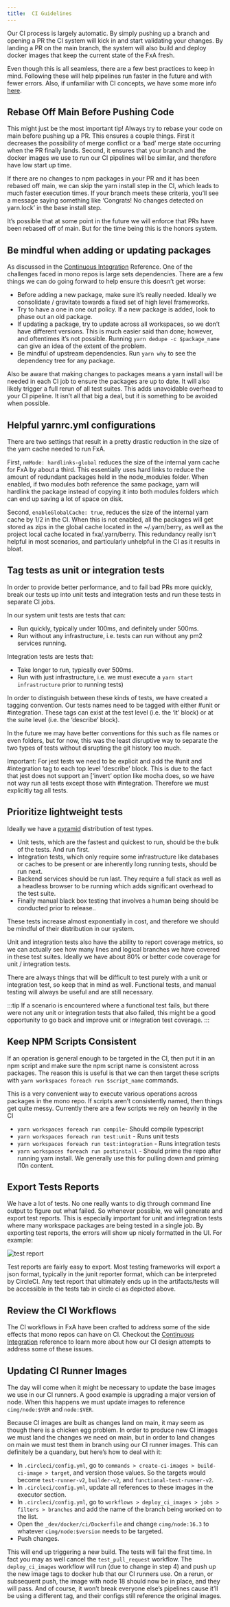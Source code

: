 ```yaml
---
title:  CI Guidelines
---
```


Our CI process is largely automatic. By simply pushing up a branch and opening a PR the CI system will kick in and start validating your changes. By landing a PR on the main branch, the system will also build and deploy docker images that keep the current state of the FxA fresh.

Even though this is all seamless, there are a few best practices to keep in mind. Following these will help pipelines run faster in the future and with fewer errors. Also, if unfamiliar with CI concepts, we have some more info [here](/ecosystem-platform/reference/tests-in-circleci#workflows).

## Rebase Off Main Before Pushing Code

This might just be the most important tip! Always try to rebase your code on main before pushing up a PR. This ensures a couple things. First it decreases the possibility of merge conflict or a ‘bad’ merge state occurring when the PR finally lands. Second, it ensures that your branch and the docker images we use to run our CI pipelines will be similar, and therefore have low start up time.

If there are no changes to npm packages in your PR and it has been rebased off main, we can skip the yarn install step in the CI, which leads to much faster execution times. If your branch meets these criteria, you’ll see a message saying something like ‘Congrats! No changes detected on yarn.lock’ in the base install step.

It’s possible that at some point in the future we will enforce that PRs have been rebased off of main. But for the time being this is the honors system.

## Be mindful when adding or updating packages
As discussed in the [Continuous Integration](/ecosystem-platform/reference/continuous-integration-for-monorepos) Reference. One of the challenges faced in mono repos is large sets dependencies. There are a few things we can do going forward to help ensure this doesn’t get worse:

- Before adding a new package, make sure it’s really needed. Ideally we consolidate / gravitate towards a fixed set of high level frameworks.
- Try to have a one in one out policy. If a new package is added, look to phase out an old package.
- If updating a package, try to update across all workspaces, so we don’t have different versions. This is much easier said than done; however, and oftentimes it’s not possible. Running `yarn dedupe -c $package_name` can give an idea of the extent of the problem.
- Be mindful of upstream dependencies. Run `yarn why` to see the dependency tree for any package. 

Also be aware that making changes to packages means a yarn install will be needed in each CI job to ensure the packages are up to date. It will also likely trigger a full rerun of all test suites. This adds unavoidable overhead to your CI pipeline. It isn’t all that big a deal, but it is something to be avoided when possible.


## Helpful yarnrc.yml configurations
There are two settings that result in a pretty drastic reduction in the size of the yarn cache needed to run FxA.

First, `nmMode: hardlinks-global` reduces the size of the internal yarn cache for FxA by about a third. This essentially uses hard links to reduce the amount of redundant packages held in the node_modules folder.  When enabled, if two modules both reference the same package, yarn will hardlink the package instead of copying it into both modules folders which can end up saving a lot of space on disk.

Second, `enableGlobalCache: true`, reduces the size of the internal yarn cache by 1/2 in the CI. When this is not enabled, all the packages will get stored as zips in the global cache located in the ~/.yarn/berry, as well as the project local cache located in fxa/.yarn/berry. This redundancy really isn’t helpful in most scenarios, and particularly unhelpful in the CI as it results in bloat.


## Tag tests as unit or integration tests
In order to provide better performance, and to fail bad PRs more quickly, break our tests up into unit tests and integration tests and run these tests in separate CI jobs.

In our system unit tests are tests that can:
- Run quickly, typically under 100ms, and definitely under 500ms.
- Run without any infrastructure, i.e. tests can run without any pm2 services running.

Integration tests are tests that:
- Take longer to run, typically over 500ms.
- Run with just infrastructure, i.e. we must execute a `yarn start infrastructure` prior to running tests)

In order to distinguish between these kinds of tests, we have created a tagging convention. Our tests names need to be tagged with either #unit or #integration. These tags can exist at the test level (i.e. the ‘it’ block) or at the suite level (i.e. the ‘describe’ block). 

In the future we may have better conventions for this such as file names or even folders, but for now, this was the least disruptive way to separate the two types of tests without disrupting the git history too much.

Important: For jest tests we need to be explicit and add the #unit and #integration tag to each top level 'describe’ block. This is due to the fact that jest does not support an [‘invert’ option[](https://mochajs.org/api/mocha#invert) like mocha does, so we have not way run all tests except those with #integration. Therefore we must explicitly tag all tests.

## Prioritize lightweight tests
Ideally we have a [pyramid](https://martinfowler.com/articles/practical-test-pyramid.html) distribution of test types. 

- Unit tests, which are the fastest and quickest to run, should be the bulk of the tests. And run first.
- Integration tests, which only require some infrastructure like databases or caches to be present or are inherently long running tests, should be run next.
- Backend services should be run last. They require a full stack as well as a headless browser to be running which adds significant overhead to the test suite.
- Finally manual black box testing that involves a human being should be conducted prior to release.. 

These tests increase almost exponentially in cost, and therefore we should be mindful of their distribution in our system. 

Unit and integration tests also have the ability to report coverage metrics, so we can actually see how many lines and logical branches we have covered in these test suites. Ideally we have about 80% or better code coverage for unit / integration tests.

There are always things that will be difficult to test purely with a unit or integration test, so keep that in mind as well. Functional tests, and manual testing will always be useful and are still necessary.

:::tip
If a scenario is encountered where a functional test fails, but there were not any unit or integration tests that also failed, this might be a good opportunity to go back and improve unit or integration test coverage. 
:::




## Keep NPM Scripts Consistent
If an operation is general enough to be targeted in the CI, then put it in an npm script and make sure the npm script name is consistent across packages. The reason this is useful is that we can then target these scripts with `yarn workspaces foreach run $script_name` commands. 

This is a very convenient way to execute various operations across packages in the mono repo. If scripts aren’t consistently named, then things get quite messy. Currently there are a few scripts we rely on heavily in the CI

- `yarn workspaces foreach run compile`- Should compile typescript
- `yarn workspaces foreach run test:unit` - Runs unit tests
- `yarn workspaces foreach run test:integration` - Runs integration tests
- `yarn workspaces foreach run postinstall` - Should prime the repo after running yarn install. We generally use this for pulling down and priming l10n content.

## Export Tests Reports
We have a lot of tests. No one really wants to dig through command line output to figure out what failed. So whenever possible, we will generate and export test reports. This  is especially important for unit and integration tests where many workspace packages are being tested in a single job. By exporting test reports, the errors will show up nicely formatted in the UI. For example:

![test report](../assets/ci/test-report.png "image_tooltip")

Test reports are fairly easy to export. Most testing frameworks will export a json format, typically in the junit reporter format, which can be interpreted by CircleCI. Any test report that ultimately ends up in the artifacts/tests will be accessible in the tests tab in circle ci as depicted above.

## Review the CI Workflows
The CI workflows in FxA have been crafted to address some of the side effects that mono repos can have on CI. Checkout the [Continuous Integration](/ecosystem-platform/reference/continuous-integration) reference to learn more about how our CI design attempts to address some of these issues.


## Updating CI Runner Images
The day will come when it might be necessary to update the base images we use in our CI runners. A good example is upgrading a major version of node. When this happens we must update images to reference `cimg/node:$VER` and `node:$VER`. 

Because CI images are built as changes land on main, it may seem as though there is a chicken egg problem. In order to produce new CI images we must land the changes we need on main, but in order to land changes on main we must test them in branch using our CI runner images. This can definitely be a quandary, but here’s how to deal with it:

- In `.circleci/config.yml`, go to `commands > create-ci-images > build-ci-image > target`, and version those values. So the targets would become `test-runner-v2`, `builder-v2`, and `functional-test-runner-v2`.
- In `.circleci/config.yml`, update all references to these images in the executor section.
- In `.circleci/config.yml`, go to `workflows > deploy_ci_images > jobs > filters > branches` and add the name of the branch being worked on to the list.
- Open the `_dev/docker/ci/Dockerfile` and change `cimg/node:16.3` to whatever `cimg/node:$version` needs to be targeted.
- Push changes.

This will end up triggering a new build. The tests will fail the first time. In fact you may as well cancel the `test_pull_request` workflow. The `deploy_ci_images` workflow will run (due to change in step 4) and push up the new image tags to docker hub that our CI runners use. On a rerun, or subsequent push, the image with node 18 should now be in place, and they will pass. And of course, it won’t break everyone else’s pipelines cause it’ll be using a different tag, and their configs still reference the original images.
